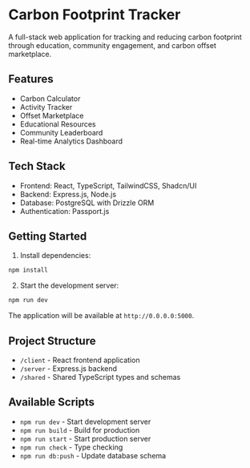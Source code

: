 
# Carbon Footprint Tracker

A full-stack web application for tracking and reducing carbon footprint through education, community engagement, and carbon offset marketplace.

## Features

- Carbon Calculator
- Activity Tracker
- Offset Marketplace
- Educational Resources
- Community Leaderboard
- Real-time Analytics Dashboard

## Tech Stack

- Frontend: React, TypeScript, TailwindCSS, Shadcn/UI
- Backend: Express.js, Node.js
- Database: PostgreSQL with Drizzle ORM
- Authentication: Passport.js

## Getting Started

1. Install dependencies:
```bash
npm install
```

2. Start the development server:
```bash
npm run dev
```

The application will be available at `http://0.0.0.0:5000`.

## Project Structure

- `/client` - React frontend application
- `/server` - Express.js backend
- `/shared` - Shared TypeScript types and schemas

## Available Scripts

- `npm run dev` - Start development server
- `npm run build` - Build for production
- `npm run start` - Start production server
- `npm run check` - Type checking
- `npm run db:push` - Update database schema
